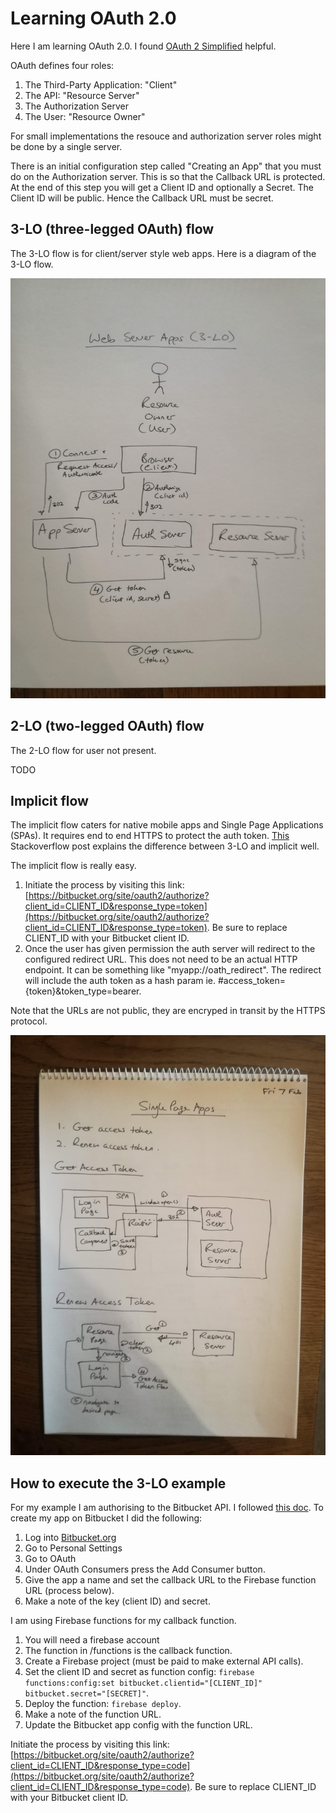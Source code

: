 # Learning OAuth 2.0

Here I am learning OAuth 2.0. I found [OAuth 2 Simplified](https://aaronparecki.com/oauth-2-simplified/) helpful.

OAuth defines four roles:

1. The Third-Party Application: "Client"
2. The API: "Resource Server"
3. The Authorization Server
4. The User: "Resource Owner"

For small implementations the resouce and authorization server roles might be done by a single server.

There is an initial configuration step called "Creating an App" that you must do on the Authorization server. This is so that the Callback URL is protected. At the end of this step you will get a Client ID and optionally a Secret. The Client ID will be public. Hence the Callback URL must be secret.

## 3-LO (three-legged OAuth) flow

The 3-LO flow is for client/server style web apps. Here is a diagram of the 3-LO flow.

![A diagram of the 3-LO flow](https://raw.githubusercontent.com/davidjohnmaccallum/learning-oauth20/master/3-lo-flow.jpg)

## 2-LO (two-legged OAuth) flow

The 2-LO flow for user not present.

TODO

## Implicit flow

The implicit flow caters for native mobile apps and Single Page Applications (SPAs). It requires end to end HTTPS to protect the auth token. [This](https://stackoverflow.com/questions/13387698/why-is-there-an-authorization-code-flow-in-oauth2-when-implicit-flow-works-s) Stackoverflow post explains the difference between 3-LO and implicit well.

The implicit flow is really easy.

1. Initiate the process by visiting this link: [https://bitbucket.org/site/oauth2/authorize?client_id=CLIENT_ID&response_type=token](https://bitbucket.org/site/oauth2/authorize?client_id=CLIENT_ID&response_type=token). Be sure to replace CLIENT_ID with your Bitbucket client ID.
1. Once the user has given permission the auth server will redirect to the configured redirect URL. This does not need to be an actual HTTP endpoint. It can be something like "myapp://oath_redirect". The redirect will include the auth token as a hash param ie. #access_token={token}&token_type=bearer.

Note that the URLs are not public, they are encryped in transit by the HTTPS protocol.

![A diagram of the implicit flow](https://raw.githubusercontent.com/davidjohnmaccallum/learning-oauth20/master/implicit-flow.jpg)

## How to execute the 3-LO example

For my example I am authorising to the Bitbucket API. I followed [this doc](https://confluence.atlassian.com/bitbucket/oauth-on-bitbucket-cloud-238027431.html). To create my app on Bitbucket I did the following:

1. Log into [Bitbucket.org](https://bitbucket.org/)
2. Go to Personal Settings
3. Go to OAuth
4. Under OAuth Consumers press the Add Consumer button.
5. Give the app a name and set the callback URL to the Firebase function URL (process below).
6. Make a note of the key (client ID) and secret.

I am using Firebase functions for my callback function.

1. You will need a firebase account
2. The function in /functions is the callback function.
3. Create a Firebase project (must be paid to make external API calls).
4. Set the client ID and secret as function config: `firebase functions:config:set bitbucket.clientid="[CLIENT_ID]" bitbucket.secret="[SECRET]"`.
5. Deploy the function: `firebase deploy`.
6. Make a note of the function URL.
7. Update the Bitbucket app config with the function URL.

Initiate the process by visiting this link: [https://bitbucket.org/site/oauth2/authorize?client_id=CLIENT_ID&response_type=code](https://bitbucket.org/site/oauth2/authorize?client_id=CLIENT_ID&response_type=code). Be sure to replace CLIENT_ID with your Bitbucket client ID.
